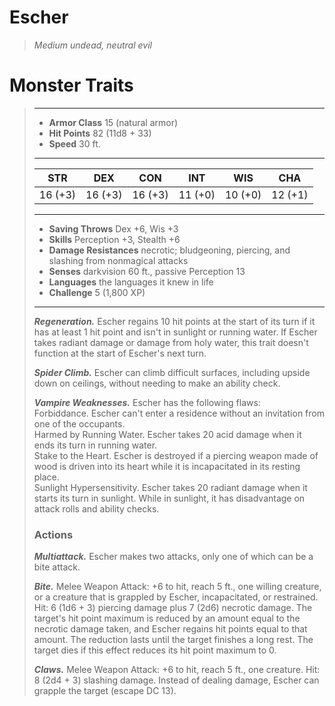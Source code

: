 # Escher
>*Medium undead, neutral evil*
# Monster Traits
>___
>- **Armor Class** 15 (natural armor)
>- **Hit Points** 82 (11d8 + 33)
>- **Speed** 30 ft.
>___
>|STR|DEX|CON|INT|WIS|CHA|
>|:---:|:---:|:---:|:---:|:---:|:---:|
>|16 (+3)|16 (+3)|16 (+3)|11 (+0)|10 (+0)|12 (+1)|
>___
>- **Saving Throws** Dex +6, Wis +3
>- **Skills** Perception +3, Stealth +6
>- **Damage Resistances** necrotic; bludgeoning, piercing, and slashing from nonmagical attacks
>- **Senses** darkvision 60 ft., passive Perception 13
>- **Languages** the languages it knew in life
>- **Challenge** 5 (1,800 XP)
>___
>***Regeneration.*** Escher regains 10 hit points at the start of its turn if it has at least 1 hit point and isn't in sunlight or running water. If Escher takes radiant damage or damage from holy water, this trait doesn't function at the start of Escher's next turn.  
>
>***Spider Climb.*** Escher can climb difficult surfaces, including upside down on ceilings, without needing to make an ability check.  
>
>***Vampire Weaknesses.*** Escher has the following flaws:  
>Forbiddance. Escher can't enter a residence without an invitation from one of the occupants.  
>Harmed by Running Water. Escher takes 20 acid damage when it ends its turn in running water.  
>Stake to the Heart. Escher is destroyed if a piercing weapon made of wood is driven into its heart while it is incapacitated in its resting place.  
>Sunlight Hypersensitivity. Escher takes 20 radiant damage when it starts its turn in sunlight. While in sunlight, it has disadvantage on attack rolls and ability checks.  
>
>### Actions
>***Multiattack.*** Escher makes two attacks, only one of which can be a bite attack.  
>
>***Bite.*** Melee Weapon Attack: +6 to hit, reach 5 ft., one willing creature, or a creature that is grappled by Escher, incapacitated, or restrained. Hit: 6 (1d6 + 3) piercing damage plus 7 (2d6) necrotic damage. The target's hit point maximum is reduced by an amount equal to the necrotic damage taken, and Escher regains hit points equal to that amount. The reduction lasts until the target finishes a long rest. The target dies if this effect reduces its hit point maximum to 0.  
>
>***Claws.*** Melee Weapon Attack: +6 to hit, reach 5 ft., one creature. Hit: 8 (2d4 + 3) slashing damage. Instead of dealing damage, Escher can grapple the target (escape DC 13).